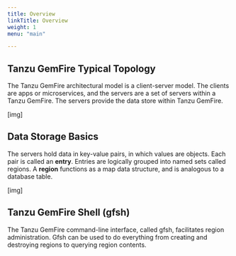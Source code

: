 ```yaml
---
title: Overview
linkTitle: Overview
weight: 1
menu: "main"

---
```

## Tanzu GemFire Typical Topology

The Tanzu GemFire architectural model is a client-server model. The clients are apps or microservices, and the servers are a set of servers within a Tanzu GemFire. The servers provide the data store within Tanzu GemFire.

[img]

## Data Storage Basics
The servers hold data in key-value pairs, in which values are objects. Each pair is called an **entry**. Entries are logically grouped into named sets called regions. A **region** functions as a map data structure, and is analogous to a database table.

[img]

## Tanzu GemFire Shell (gfsh)
The Tanzu GemFire command-line interface, called gfsh, facilitates region administration. Gfsh can be used to do everything from creating and destroying regions to querying region contents.